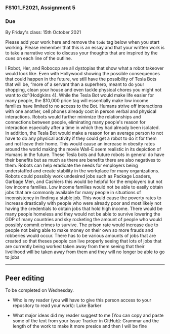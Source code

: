 ### FS101_F2021, Assignment 5

### Due
By Friday's class: 15th October 2021

Please add your work here and remove the `todo` tag below when you start working. Please remember that this is an essay and that your written work is to take a narrative voice to discuss your thoughts that are inspired by the cues on each line of the outline.



I Robot, Her, and Robocop are all dystopias that show what a robot takeover would look like. Even with Hollywood showing the possible consequences that could happen in the future, we still have the possibility of Tesla Bots that will be, “more of a servant than a superhero, meant to do your shopping, clean your house and even tackle physical chores you might not want to do”(Hodgkins 4). While the Tesla Bot would make life easier for many people, the $10,000 price tag will essentially make low income families have limited to no access to the Bot. Humans strive off interactions with one another, cell phones already cost in person verbal and physical interactions. Robots would further minimize the relationships and connections between people, eliminating many people's reason for interaction especially after a time in which they had already been isolated. In addition, the Tesla Bot would make a reason for an average person to not have to do any physical activity if they could get a robot to do it for them and not leave their home. This would cause an increase in obesity rates around the world making the movie Wall-E seem realistic in its depiction of Humans in the future. These Tesla bots and future robots in general do have their benefits but as much as there are benefits there are also negatives to them.
Robots can help eradicate the needs for employers being understaffed and create stability in the workplace for many organizations. Robots could possibly work undesired jobs such as Package Loaders, Garbage Men, and Cashiers this would be helpful for the employers but not low income families. Low income families would not be able to easily obtain jobs that are commonly available for many people in situations of inconsistency in finding a stable job. This would cause the poverty rates to increase drastically with people who were already poor and most likely not having the credentials to obtain jobs that hold high income. There would be many people homeless and they would not be able to survive lowering the GDP of many countries and sky rocketing the amount of people who would possibly commit crimes to survive. The prison rate would increase due to people not being able to make money on their own so more frauds and robberies would occur.
There has to be various amounts of jobs that are created so that theses people can live properly seeing that lots of jobs that are currently being worked taken away from them seeing that their livelihood will be taken away from them and they will no longer be able to go to jobs










---
## Peer editing
To be completed on Wednesday.

 - Who is my reader (you will have to give this person access to your repository to read your work): Luke Barker

 - What major ideas did my reader suggest to me (You can copy and paste some of the text from your Issue Tracker in GitHub): Grammar and the length of the work to make it more presice and then I will be fine


